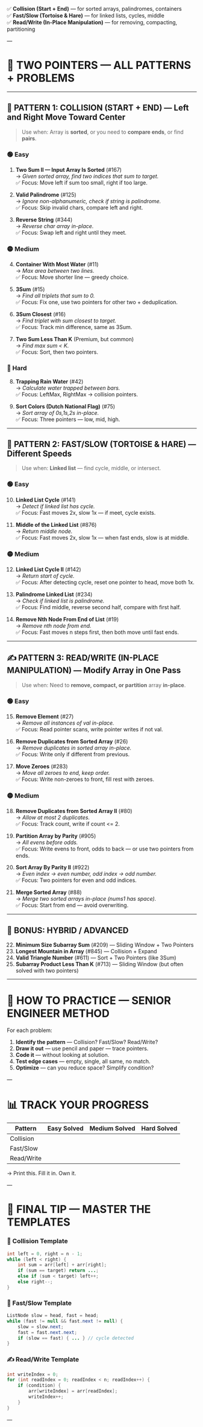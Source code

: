 

✅ **Collision (Start + End)** — for sorted arrays, palindromes, containers  
✅ **Fast/Slow (Tortoise & Hare)** — for linked lists, cycles, middle  
✅ **Read/Write (In-Place Manipulation)** — for removing, compacting, partitioning

—

# 🎯 TWO POINTERS — ALL PATTERNS + PROBLEMS

---

## 🔄 PATTERN 1: COLLISION (START + END) — Left and Right Move Toward Center

> Use when: Array is **sorted**, or you need to **compare ends**, or find **pairs**.

### 🟢 Easy

1. **Two Sum II — Input Array Is Sorted** (#167)  
   → *Given sorted array, find two indices that sum to target.*  
   ✅ Focus: Move left if sum too small, right if too large.

2. **Valid Palindrome** (#125)  
   → *Ignore non-alphanumeric, check if string is palindrome.*  
   ✅ Focus: Skip invalid chars, compare left and right.

3. **Reverse String** (#344)  
   → *Reverse char array in-place.*  
   ✅ Focus: Swap left and right until they meet.

### 🟡 Medium

4. **Container With Most Water** (#11)  
   → *Max area between two lines.*  
   ✅ Focus: Move shorter line — greedy choice.

5. **3Sum** (#15)  
   → *Find all triplets that sum to 0.*  
   ✅ Focus: Fix one, use two pointers for other two + deduplication.

6. **3Sum Closest** (#16)  
   → *Find triplet with sum closest to target.*  
   ✅ Focus: Track min difference, same as 3Sum.

7. **Two Sum Less Than K** (Premium, but common)  
   → *Find max sum < K.*  
   ✅ Focus: Sort, then two pointers.

### 🔴 Hard

8. **Trapping Rain Water** (#42)  
   → *Calculate water trapped between bars.*  
   ✅ Focus: LeftMax, RightMax → collision pointers.

9. **Sort Colors (Dutch National Flag)** (#75)  
   → *Sort array of 0s,1s,2s in-place.*  
   ✅ Focus: Three pointers — low, mid, high.

---

## 🐢 PATTERN 2: FAST/SLOW (TORTOISE & HARE) — Different Speeds

> Use when: **Linked list** — find cycle, middle, or intersect.

### 🟢 Easy

10. **Linked List Cycle** (#141)  
    → *Detect if linked list has cycle.*  
    ✅ Focus: Fast moves 2x, slow 1x — if meet, cycle exists.

11. **Middle of the Linked List** (#876)  
    → *Return middle node.*  
    ✅ Focus: Fast moves 2x, slow 1x — when fast ends, slow is at middle.

### 🟡 Medium

12. **Linked List Cycle II** (#142)  
    → *Return start of cycle.*  
    ✅ Focus: After detecting cycle, reset one pointer to head, move both 1x.

13. **Palindrome Linked List** (#234)  
    → *Check if linked list is palindrome.*  
    ✅ Focus: Find middle, reverse second half, compare with first half.

14. **Remove Nth Node From End of List** (#19)  
    → *Remove nth node from end.*  
    ✅ Focus: Fast moves n steps first, then both move until fast ends.

---

## ✍️ PATTERN 3: READ/WRITE (IN-PLACE MANIPULATION) — Modify Array in One Pass

> Use when: Need to **remove, compact, or partition** array **in-place**.

### 🟢 Easy

15. **Remove Element** (#27)  
    → *Remove all instances of val in-place.*  
    ✅ Focus: Read pointer scans, write pointer writes if not val.

16. **Remove Duplicates from Sorted Array** (#26)  
    → *Remove duplicates in sorted array in-place.*  
    ✅ Focus: Write only if different from previous.

17. **Move Zeroes** (#283)  
    → *Move all zeroes to end, keep order.*  
    ✅ Focus: Write non-zeroes to front, fill rest with zeroes.

### 🟡 Medium

18. **Remove Duplicates from Sorted Array II** (#80)  
    → *Allow at most 2 duplicates.*  
    ✅ Focus: Track count, write if count <= 2.

19. **Partition Array by Parity** (#905)  
    → *All evens before odds.*  
    ✅ Focus: Write evens to front, odds to back — or use two pointers from ends.

20. **Sort Array By Parity II** (#922)  
    → *Even index → even number, odd index → odd number.*  
    ✅ Focus: Two pointers for even and odd indices.

21. **Merge Sorted Array** (#88)  
    → *Merge two sorted arrays in-place (nums1 has space).*  
    ✅ Focus: Start from end — avoid overwriting.

---

## 🧩 BONUS: HYBRID / ADVANCED

22. **Minimum Size Subarray Sum** (#209) — Sliding Window + Two Pointers  
23. **Longest Mountain in Array** (#845) — Collision + Expand  
24. **Valid Triangle Number** (#611) — Sort + Two Pointers (like 3Sum)  
25. **Subarray Product Less Than K** (#713) — Sliding Window (but often solved with two pointers)

---

# 🧠 HOW TO PRACTICE — SENIOR ENGINEER METHOD

For each problem:

1. **Identify the pattern** — Collision? Fast/Slow? Read/Write?
2. **Draw it out** — use pencil and paper — trace pointers.
3. **Code it** — without looking at solution.
4. **Test edge cases** — empty, single, all same, no match.
5. **Optimize** — can you reduce space? Simplify condition?

—

# 📊 TRACK YOUR PROGRESS

| Pattern       | Easy Solved | Medium Solved | Hard Solved |
|---------------|-------------|---------------|-------------|
| Collision     |             |               |             |
| Fast/Slow     |             |               |             |
| Read/Write    |             |               |             |

→ Print this. Fill it in. Own it.

—

# 🚀 FINAL TIP — MASTER THE TEMPLATES

### 🔄 Collision Template

```java
int left = 0, right = n - 1;
while (left < right) {
    int sum = arr[left] + arr[right];
    if (sum == target) return ...;
    else if (sum < target) left++;
    else right--;
}
```

### 🐢 Fast/Slow Template

```java
ListNode slow = head, fast = head;
while (fast != null && fast.next != null) {
    slow = slow.next;
    fast = fast.next.next;
    if (slow == fast) { ... } // cycle detected
}
```

### ✍️ Read/Write Template

```java
int writeIndex = 0;
for (int readIndex = 0; readIndex < n; readIndex++) {
    if (condition) {
        arr[writeIndex] = arr[readIndex];
        writeIndex++;
    }
}
```

—
